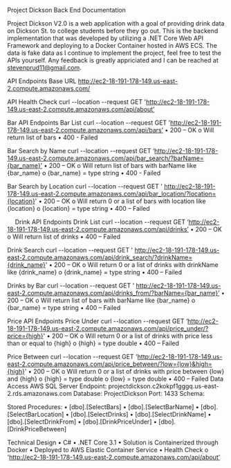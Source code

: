 Project Dickson Back End Documentation

Project Dickson V2.0 is a web application with a goal of providing drink data on Dickson St. to college students before they go out. This is the backend
implementation that was developed by utilizing a .NET Core Web API Framework and deploying to a Docker Container hosted in AWS ECS. The data is fake data
as I continue to implement the project, feel free to test the APIs yourself. Any feedback is greatly appriciated and I can be reached at stevenprud11@gmail.com. 

API Endpoints
Base URL
http://ec2-18-191-178-149.us-east-2.compute.amazonaws.com/

API Health Check
curl --location --request GET 'http://ec2-18-191-178-149.us-east-2.compute.amazonaws.com/api/about’

Bar API Endpoints
Bar List
curl --location --request GET 'http://ec2-18-191-178-149.us-east-2.compute.amazonaws.com/api/bars’
•	200 – OK
  o	Will return list of bars
•	400 - Failed

Bar Search by Name
curl --location --request GET ‘http://ec2-18-191-178-149.us-east-2.compute.amazonaws.com/api/bar_search/?barName={bar_name}’
•	200 – OK
  o	Will return list of bars with barName like {bar_name}
  o	{bar_name} = type string
•	400 - Failed

Bar Search by Location
curl --location --request GET ' http://ec2-18-191-178-149.us-east-2.compute.amazonaws.com/api/bar_location/?location={location}'
•	200 – OK
  o	Will return 0 or a list of bars with location like {location}
  o	{location} = type string
•	400 – Failed

 
Drink API Endpoints
Drink List
curl --location --request GET ‘http://ec2-18-191-178-149.us-east-2.compute.amazonaws.com/api/drinks’
•	200 – OK
  o	Will return list of drinks
•	400 – Failed

Drink Search
curl --location --request GET ' http://ec2-18-191-178-149.us-east-2.compute.amazonaws.com/api/drink_search/?drinkName={drink_name}'
•	200 – OK
  o	Will return 0 or a list of drinks with drinkName like {drink_name}
  o	{drink_name} = type string
•	400 – Failed

Drinks by Bar
curl --location --request GET ' http://ec2-18-191-178-149.us-east-2.compute.amazonaws.com/api/drinks_from/?barName={bar_name}’
•	200 – OK
  o	Will return list of bars with barName like {bar_name}
  o	{bar_name} = type string
•	400 – Failed

Price API Endpoints 
Price Under
curl --location --request GET ‘http://ec2-18-191-178-149.us-east-2.compute.amazonaws.com/api/price_under/?price={high}'
•	200 – OK
  o	Will return 0 or a list of drinks with price less than or equal to {high}
  o	{high} = type double
•	400 – Failed

Price Between
curl --location --request GET 'http://ec2-18-191-178-149.us-east-2.compute.amazonaws.com/api/price_between/?low={low}&high={high}'
•	200 – OK
  o	Will return 0 or a list of drinks with price between {low} and {high}
  o	{high} = type double
  o	{low} = type double
•	400 – Failed
Data Access
AWS SQL Server
	Endpoint: projectdickson.c2kokpf1gggq.us-east-2.rds.amazonaws.com
Database: ProjectDickson
	Port: 1433
	Schema:
 
Stored Procedures:
•	[dbo].[SelectBars]
•	[dbo].[SelectBarName]
•	[dbo].[SelectBarLocation]
•	[dbo].[SelectDrinks]
•	[dbo].[SelectDrinkName]
•	[dbo].[SelectDrinkFrom]
•	[dbo].[DrinkPriceUnder]
•	[dbo].[DrinkPriceBetween]

Technical Design
•	C#
•	.NET Core 3.1
•	Solution is Containerized through Docker
•	Deployed to AWS Elastic Container Service
•	Health Check
  o 'http://ec2-18-191-178-149.us-east-2.compute.amazonaws.com/api/about’
